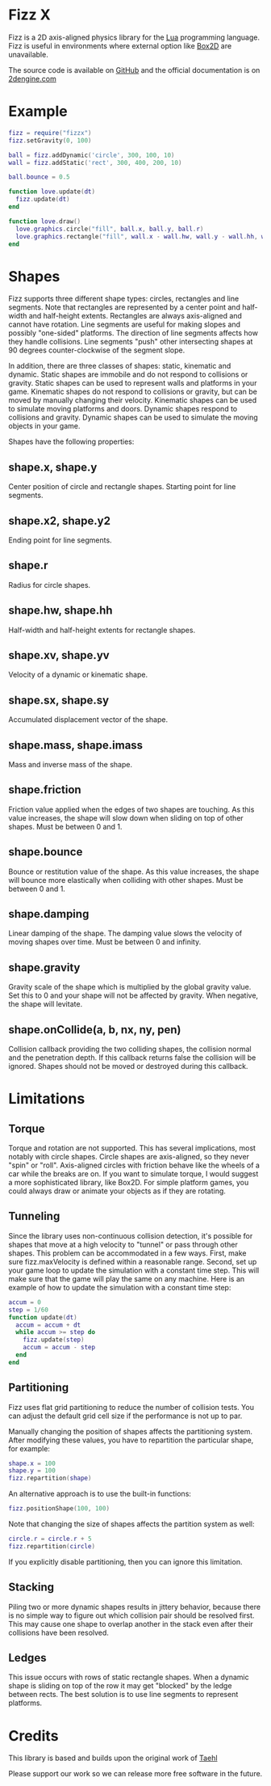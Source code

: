 # Fizz X 
Fizz is a 2D axis-aligned physics library for the [Lua](https://lua.org) programming language.
Fizz is useful in environments where external option like [Box2D](https://box2d.org) are unavailable.

The source code is available on [GitHub](https://github.com/2dengine/fizzx) and the official documentation is on [2dengine.com](https://2dengine.com/doc/fizzx.html)


# Example
```Lua
fizz = require("fizzx")
fizz.setGravity(0, 100)

ball = fizz.addDynamic('circle', 300, 100, 10)
wall = fizz.addStatic('rect', 300, 400, 200, 10)

ball.bounce = 0.5

function love.update(dt)
  fizz.update(dt)
end

function love.draw()
  love.graphics.circle("fill", ball.x, ball.y, ball.r)
  love.graphics.rectangle("fill", wall.x - wall.hw, wall.y - wall.hh, wall.hw*2, wall.hh*2)
end
```

# Shapes
Fizz supports three different shape types: circles, rectangles and line segments.
Note that rectangles are represented by a center point and half-width and half-height extents.
Rectangles are always axis-aligned and cannot have rotation.
Line segments are useful for making slopes and possibly "one-sided" platforms.
The direction of line segments affects how they handle collisions.
Line segments "push" other intersecting shapes at 90 degrees counter-clockwise of the segment slope.

In addition, there are three classes of shapes: static, kinematic and dynamic.
Static shapes are immobile and do not respond to collisions or gravity.
Static shapes can be used to represent walls and platforms in your game.
Kinematic shapes do not respond to collisions or gravity, but can be moved by manually changing their velocity.
Kinematic shapes can be used to simulate moving platforms and doors.
Dynamic shapes respond to collisions and gravity.
Dynamic shapes can be used to simulate the moving objects in your game.

Shapes have the following properties:

## shape.x, shape.y
Center position of circle and rectangle shapes.
Starting point for line segments.

## shape.x2, shape.y2
Ending point for line segments.

## shape.r
Radius for circle shapes.

## shape.hw, shape.hh
Half-width and half-height extents for rectangle shapes.

## shape.xv, shape.yv
Velocity of a dynamic or kinematic shape.

## shape.sx, shape.sy
Accumulated displacement vector of the shape.

## shape.mass, shape.imass
Mass and inverse mass of the shape.

## shape.friction
Friction value applied when the edges of two shapes are touching.
As this value increases, the shape will slow down when sliding on top of other shapes.
Must be between 0 and 1.

## shape.bounce
Bounce or restitution value of the shape.
As this value increases, the shape will bounce more elastically when colliding with other shapes.
Must be between 0 and 1.

## shape.damping
Linear damping of the shape.
The damping value slows the velocity of moving shapes over time.
Must be between 0 and infinity.

## shape.gravity
Gravity scale of the shape which is multiplied by the global gravity value.
Set this to 0 and your shape will not be affected by gravity.
When negative, the shape will levitate.

## shape.onCollide(a, b, nx, ny, pen)
Collision callback providing the two colliding shapes, the collision normal and the penetration depth.
If this callback returns false the collision will be ignored.
Shapes should not be moved or destroyed during this callback.


# Limitations
## Torque
Torque and rotation are not supported.
This has several implications, most notably with circle shapes.
Circle shapes are axis-aligned, so they never "spin" or "roll".
Axis-aligned circles with friction behave like the wheels of a car while the breaks are on.
If you want to simulate torque, I would suggest a more sophisticated library, like Box2D.
For simple platform games, you could always draw or animate your objects as if they are rotating.

## Tunneling
Since the library uses non-continuous collision detection, it's possible for shapes that move at a high velocity to "tunnel" or pass through other shapes.
This problem can be accommodated in a few ways.
First, make sure fizz.maxVelocity is defined within a reasonable range.
Second, set up your game loop to update the simulation with a constant time step.
This will make sure that the game will play the same on any machine.
Here is an example of how to update the simulation with a constant time step:
```Lua
accum = 0
step = 1/60
function update(dt)
  accum = accum + dt
  while accum >= step do
    fizz.update(step)
    accum = accum - step
  end
end
```

## Partitioning
Fizz uses flat grid partitioning to reduce the number of collision tests.
You can adjust the default grid cell size if the performance is not up to par.

Manually changing the position of shapes affects the partitioning system.
After modifying these values, you have to repartition the particular shape, for example:
```Lua
shape.x = 100
shape.y = 100
fizz.repartition(shape)
```
An alternative approach is to use the built-in functions:
```Lua
fizz.positionShape(100, 100)
```
Note that changing the size of shapes affects the partition system as well:
```Lua
circle.r = circle.r + 5
fizz.repartition(circle)
```
If you explicitly disable partitioning, then you can ignore this limitation.

## Stacking
Piling two or more dynamic shapes results in jittery behavior, because there is no simple way to figure out which collision pair should be resolved first.
This may cause one shape to overlap another in the stack even after their collisions have been resolved.

## Ledges
This issue occurs with rows of static rectangle shapes.
When a dynamic shape is sliding on top of the row it may get "blocked" by the ledge between rects.
The best solution is to use line segments to represent platforms.

# Credits
This library is based and builds upon the original work of [Taehl](https://github.com/Taehl)

Please support our work so we can release more free software in the future.